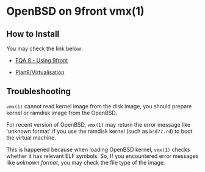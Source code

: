 # OpenBSD on 9front vmx(1)

## How to Install

You may check the link below:

- [FQA 8 - Using 9front](https://fqa.9front.org/fqa8.html#8.7.5.1.3)

- [Plan9/Virtualisation](https://9lab.org/plan9/virtualisation/) 

## Troubleshooting

`vmx(1)` cannot read kernel image from the disk image, you should prepare kernel or ramdisk image from the OpenBSD.

For recent version of OpenBSD, `vmx(1)` may return the error message like 'unknown format' if you use the ramdisk kernel (such as `bsd77.rd`) to boot the virtual machine.

This is happened because when loading OpenBSD kernel, `vmx(1)` checks whether it has relevant ELF symbols. So, If you encountered error messages like *unknown format*, you may check the file type of the image.

